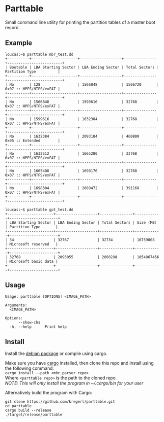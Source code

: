 # Parttable
Small command line utility for printing the partition tables of a master boot record.

## Example
```
loucas:~$ parttable mbr_test.dd
+----------+---------------------+-------------------+---------------+-------------------------+
| Bootable | LBA Starting Sector | LBA Ending Sector | Total Sectors | Partition Type          |
+----------+---------------------+-------------------+---------------+-------------------------+
| No       | 128                 | 1566848           | 1566720       | 0x07 :: HPFS/NTFS/exFAT |
+----------+---------------------+-------------------+---------------+-------------------------+
| No       | 1566848             | 1599616           | 32768         | 0x07 :: HPFS/NTFS/exFAT |
+----------+---------------------+-------------------+---------------+-------------------------+
| No       | 1599616             | 1632384           | 32768         | 0x07 :: HPFS/NTFS/exFAT |
+----------+---------------------+-------------------+---------------+-------------------------+
| No       | 1632384             | 2093184           | 460800        | 0x05 :: Extended        |
+----------+---------------------+-------------------+---------------+-------------------------+
| No       | 1632512             | 1665280           | 32768         | 0x07 :: HPFS/NTFS/exFAT |
+----------+---------------------+-------------------+---------------+-------------------------+
| No       | 1665408             | 1698176           | 32768         | 0x07 :: HPFS/NTFS/exFAT |
+----------+---------------------+-------------------+---------------+-------------------------+
| No       | 1698304             | 2089472           | 391168        | 0x07 :: HPFS/NTFS/exFAT |
+----------+---------------------+-------------------+---------------+-------------------------+

loucas:~$ parttable gpt_test.dd
+---------------------+-------------------+---------------+------------+----------------------+
| LBA Starting Sector | LBA Ending Sector | Total Sectors | Size (MB)  | Partition Type       |
+---------------------+-------------------+---------------+------------+----------------------+
| 34                  | 32767             | 32734         | 16759808   | Microsoft reserved   |
+---------------------+-------------------+---------------+------------+----------------------+
| 32768               | 2093055           | 2060288       | 1054867456 | Microsoft basic data |
+---------------------+-------------------+---------------+------------+----------------------+
```

## Usage 
```
Usage: parttable [OPTIONS] <IMAGE_PATH>

Arguments:
  <IMAGE_PATH>  

Options:
      --show-chs  
  -h, --help      Print help
```

## Install
Install the [debian package](https://github.com/kregerl/parttable/releases/latest) or compile using cargo.

Make sure you have [cargo](https://doc.rust-lang.org/cargo/getting-started/installation.html) installed, then clone this repo and install using the following command:  
`cargo install --path <mbr_parser repo>`  
Where `<parttable repo>` is the path to the cloned repo.  
*NOTE: This will only install the program in ~/.cargo/bin for your user*

Alternatively build the program with Cargo:
```
git clone https://github.com/kregerl/parttable.git
cd parttable
cargo build --release
./target/release/parttable
```
